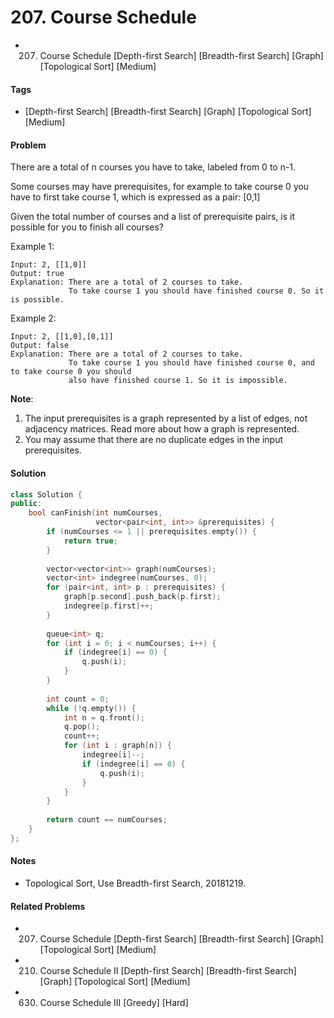 # 207. Course Schedule
- 207. Course Schedule [Depth-first Search] [Breadth-first Search] [Graph] [Topological Sort] [Medium]

#### Tags
- [Depth-first Search] [Breadth-first Search] [Graph] [Topological Sort] [Medium]

#### Problem
There are a total of n courses you have to take, labeled from 0 to n-1.

Some courses may have prerequisites, for example to take course 0 you have to first take course 1, which is expressed as a pair: [0,1]

Given the total number of courses and a list of prerequisite pairs, is it possible for you to finish all courses?

Example 1:

    Input: 2, [[1,0]] 
    Output: true
    Explanation: There are a total of 2 courses to take. 
                 To take course 1 you should have finished course 0. So it is possible.

Example 2:

    Input: 2, [[1,0],[0,1]]
    Output: false
    Explanation: There are a total of 2 courses to take. 
                 To take course 1 you should have finished course 0, and to take course 0 you should
                 also have finished course 1. So it is impossible.

**Note**:

1. The input prerequisites is a graph represented by a list of edges, not adjacency matrices. Read more about how a graph is represented.
2. You may assume that there are no duplicate edges in the input prerequisites.

#### Solution
``` C++
class Solution {
public:
    bool canFinish(int numCourses, 
                   vector<pair<int, int>> &prerequisites) {
        if (numCourses <= 1 || prerequisites.empty()) {
            return true;
        }
        
        vector<vector<int>> graph(numCourses);
        vector<int> indegree(numCourses, 0);
        for (pair<int, int> p : prerequisites) {
            graph[p.second].push_back(p.first);
            indegree[p.first]++;
        }
        
        queue<int> q;
        for (int i = 0; i < numCourses; i++) {
            if (indegree[i] == 0) {
                q.push(i);
            }
        }
        
        int count = 0;
        while (!q.empty()) {
            int n = q.front();
            q.pop();
            count++;
            for (int i : graph[n]) {
                indegree[i]--;
                if (indegree[i] == 0) {
                    q.push(i);
                }
            }
        }
        
        return count == numCourses;
    }
};
```

#### Notes
- Topological Sort, Use Breadth-first Search, 20181219.

#### Related Problems
- 207. Course Schedule [Depth-first Search] [Breadth-first Search] [Graph] [Topological Sort] [Medium]
- 210. Course Schedule II [Depth-first Search] [Breadth-first Search] [Graph] [Topological Sort] [Medium]
- 630. Course Schedule III [Greedy] [Hard]

